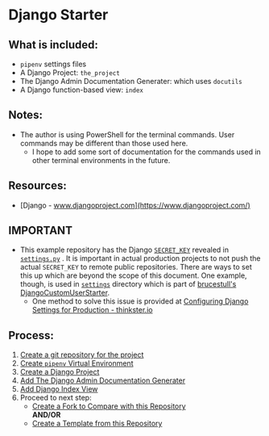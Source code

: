 # Django Starter

## What is included:
* `pipenv` settings files
* A Django Project: `the_project`
* The Django Admin Documentation Generater: which uses `docutils`
* A Django function-based view: `index`


## Notes:
* The author is using PowerShell for the terminal commands. User commands may be different than those used here.
    * I hope to add some sort of documentation for the commands used in other terminal environments in the future.


## Resources:
* [Django - www.djangoproject.com](https://www.djangoproject.com/)


## **IMPORTANT**
* This example repository has the Django [`SECRET_KEY`](https://docs.djangoproject.com/en/4.0/ref/settings/#secret-key) revealed in [`settings.py`](./the_project/settings.py) . It is important in actual production projects to not push the actual `SECRET_KEY` to remote public repositories. There are ways to set this up which are beyond the scope of this document. One example, though, is used in [`settings`](https://github.com/brucestull/DjangoCustomUserStarter/tree/main/my_current_project/settings) directory which is part of [brucestull's DjangoCustomUserStarter](https://github.com/brucestull/DjangoCustomUserStarter).
    * One method to solve this issue is provided at [Configuring Django Settings for Production - thinkster.io](https://thinkster.io/tutorials/configuring-django-settings-for-production)


## Process:
1. [Create a git repository for the project](./notes/01_create_repository_for_project.md)
1. [Create `pipenv` Virtual Environment](./notes/02_create_virtual_environment.md)
1. [Create a Django Project](./notes/03_create_django_project.md)
1. [Add The Django Admin Documentation Generater](./notes/04_add_django_admin_documentation_generator.md)
1. [Add Django Index View](./notes/05_add_index_page.md)
1. Proceed to next step:
    * [Create a Fork to Compare with this Repository](./notes/06f_fork_this_repository.md)  
    **AND/OR**
    * [Create a Template from this Repository](./notes/06t_template_this_repository.md)


